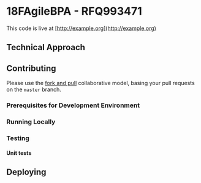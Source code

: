 # 18FAgileBPA - RFQ993471

This code is live at [http://example.org](http://example.org)

## Technical Approach

## Contributing

Please use the [fork and pull](https://help.github.com/articles/using-pull-requests#fork--pull) collaborative model, basing your pull requests on the `master` branch.

### Prerequisites for Development Environment

### Running Locally

### Testing

#### Unit tests

## Deploying

